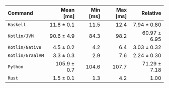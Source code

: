 | Command | Mean [ms] | Min [ms] | Max [ms] | Relative |
|:---|---:|---:|---:|---:|
| `Haskell` | 11.8 ± 0.1 | 11.5 | 12.4 | 7.94 ± 0.80 |
| `Kotlin/JVM` | 90.6 ± 4.9 | 84.3 | 98.2 | 60.97 ± 6.95 |
| `Kotlin/Native` | 4.5 ± 0.2 | 4.2 | 6.4 | 3.03 ± 0.32 |
| `Kotlin/GraalVM` | 3.3 ± 0.3 | 2.9 | 7.6 | 2.24 ± 0.30 |
| `Python` | 105.9 ± 0.7 | 104.6 | 107.7 | 71.29 ± 7.18 |
| `Rust` | 1.5 ± 0.1 | 1.3 | 4.2 | 1.00 |

